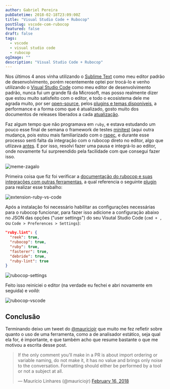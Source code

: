 ```yaml
---
author: Gabriel Pereira
pubDatetime: 2018-02-18T23:09:00Z
title: "Visual Studio Code + Rubocop"
postSlug: vscode-com-rubocop
featured: false
draft: false
tags:
  - vscode
  - visual studio code
  - rubocop
ogImage: ""
description: "Visual Studio Code + Rubocop"
---
```


Nos últimos 4 anos vinha utilizando o [Sublime Text](https://www.sublimetext.com/) como meu editor padrão de desenvolvimento, porém recentemente optei por trocá-lo e venho utilizando o [Visual Studio Code](https://code.visualstudio.com/) como meu editor de desenvolvimento padrão, nunca fui um grande fã da Microsoft, mas posso realmente dizer que estou muito satisfeito com o editor, e todo o ecosistema dele me agrada muito, por ser [open-source](https://github.com/Microsoft/vscode), pelos [plugins e temas disponíveis](https://marketplace.visualstudio.com/VSCode), a performance e a forma como que é atualizado, gosto muito dos documentos de releases liberados a cada [atualização](https://code.visualstudio.com/updates/).

Faz algum tempo que não programava em `ruby`, e estava estudando um pouco esse final de semana o framework de testes [minitest](https://github.com/seattlerb/minitest) (aqui outra mudança, pois estou mais familiarizado com o [rspec](https://github.com/rspec/rspec), e durante esse processo senti falta da integração com o rubocop direto no editor, algo que utlizava [antes](/2016/09/08/padronize-seu-codigo-ruby-com-rubocop.html). E por isso, resolvi fazer uma pausa e integrá-lo ao editor, onde novamente fui surpreendido pela facilidade com que consegui fazer isso.

![meme-zagalo](/public/img/posts/2018/02/18/meme-zagalo.jpg)

Primeira coisa que fiz foi verificar a [documentação do rubocop e suas integrações com outras ferramentas](http://rubocop.readthedocs.io/en/latest/integration_with_other_tools/#visual-studio-code), a qual referencia o seguinte [plugin](https://marketplace.visualstudio.com/items?itemName=rebornix.Ruby) para realizar esse trabalho:

![extension-ruby-vs-code](/assets/imjges/extension-ruby-vs-code.png)

Após a instalação foi necessário habilitar as configurações necessárias para o rubocop funcionar, para fazer isso adicione a configuração abaixo no JSON das opções ("user settings") do seu Visutal Studio Code (`cmd + , `ou `Code > Preferences > Settings`):

```json
"ruby.lint": {
  "reek": true,
  "rubocop": true,
  "ruby": true,
  "fasterer": true,
  "debride": true,
  "ruby-lint": true
}
```

![rubocop-settings](/public/img/posts/2018/02/18/rubocop-settings.png)

Feito isso reiniciei o editor (na verdade eu fechei e abri novamente em seguida) e _voilà_:

![rubocop-vscode](/public/img/posts/2018/02/18/rubocop-lint-vscode.png)

## Conclusão

Terminando deixo um tweet do [@mauriciojr](https://twitter.com/mauriciojr) que muito me fez refletir sobre quanto o uso de uma ferramenta, como a de analisador estático, seja qual ela for, é importante, e que também acho que resume bastante o que me motivou a escrita desse post.

<blockquote class="twitter-tweet tw-align-center" data-lang="en"><p lang="en" dir="ltr">If the only comment you’ll make in a PR is about import ordering or variable naming, do not make it, it has no value and brings only noise to the conversation. Formatting should either be performed by a tool or not a subject at all.</p>&mdash; Maurício Linhares (@mauriciojr) <a href="https://twitter.com/mauriciojr/status/964295874351435776?ref_src=twsrc%5Etfw">February 16, 2018</a></blockquote>
<script async src="https://platform.twitter.com/widgets.js" charset="utf-8"></script>
